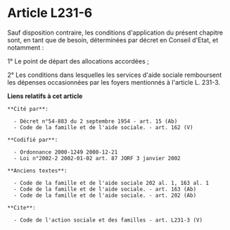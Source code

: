 # Article L231-6

Sauf disposition contraire, les conditions d'application du présent chapitre sont, en tant que de besoin, déterminées par
décret en Conseil d'Etat, et notamment : 

1° Le point de départ des allocations accordées ; 

2° Les conditions dans lesquelles les services d'aide sociale remboursent les dépenses occasionnées par les foyers mentionnés
à l'article L. 231-3.

**Liens relatifs à cet article**

	**Cité par**:

	  - Décret n°54-883 du 2 septembre 1954 - art. 15 (Ab)
	  - Code de la famille et de l'aide sociale. - art. 162 (V)

	**Codifié par**:

	  - Ordonnance 2000-1249 2000-12-21
	  - Loi n°2002-2 2002-01-02 art. 87 JORF 3 janvier 2002

	**Anciens textes**:

	  - Code de la famille et de l'aide sociale 202 al. 1, 163 al. 1
	  - Code de la famille et de l'aide sociale. - art. 163 (Ab)
	  - Code de la famille et de l'aide sociale. - art. 202 (Ab)

	**Cite**:

	  - Code de l'action sociale et des familles - art. L231-3 (V)
